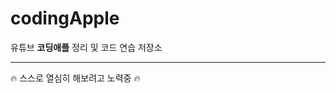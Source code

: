 # codingApple

유튜브 __코딩애플__ 정리 및 코드 연습 저장소

---------------------------

:fire: 스스로 열심히 해보려고 노력중 :fire:
